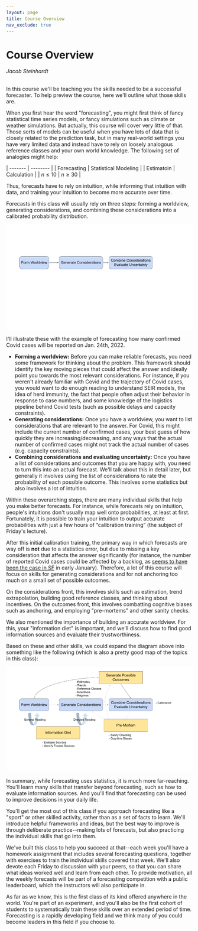 ```yaml
---
layout: page
title: Course Overview
nav_exclude: true
---
```


<script type="text/javascript" async src="https://cdnjs.cloudflare.com/ajax/libs/mathjax/2.7.3/MathJax.js?config=TeX-MML-AM_CHTML">
MathJax.Hub.Config({
    tex2jax: {
        inlineMath: [["$", "$"], ["\\(", "\\)"]],
        processEscapes: true
    }
});
</script>

# Course Overview

<i>Jacob Steinhardt</i><br>
<br>

In this course we'll be teaching you the skills needed to be a successful forecaster. To help preview the course, here we'll outline what those skills are.

When you first hear the word "forecasting", you might first think of fancy statistical time series models, or fancy simulations such as climate or weather simulations. But actually, this course will cover very little of that. Those sorts of models can be useful when you have lots of data that is closely related to the prediction task, but in many real-world settings you have very limited data and instead have to rely on loosely analogous reference classes and your own world knowledge. The following set of analogies might help:

| ------- | -------- |
| Forecasting | Statistical Modeling |
| Estimatoin | Calculation |
| $n \leq 10$ | $n \geq 30$ |

Thus, forecasts have to rely on intuition, while informing that intuition with data, and training your intuition to become more accurate over time.

Forecasts in this class will usually rely on three steps: forming a worldview, generating considerations, and combining these considerations into a calibrated probability distribution. 

<img src="./lec0-diagram-simple.png">

I'll illustrate these with the example of forecasting how many confirmed Covid cases will be reported on Jan. 24th, 2022.

 * **Forming a worldview:** Before you can make reliable forecasts, you need some framework for thinking about the problem. This framework should identify the key moving pieces that could affect the answer and ideally point you towards the most relevant considerations. For instance, if you weren't already familiar with Covid and the trajectory of Covid cases, you would want to do enough reading to understand SEIR models, the idea of herd immunity, the fact that people often adjust their behavior in response to case numbers, and some knowledge of the logistics pipeline behind Covid tests (such as possible delays and capacity constraints).
 * **Generating considerations:** Once you have a worldview, you want to list considerations that are relevant to the answer. For Covid, this might include the current number of confirmed cases, your best guess of how quickly they are increasing/decreasing, and any ways that the actual number of confirmed cases might not track the actual number of cases (e.g. capacity constraints).
 * **Combining considerations and evaluating uncertainty:** Once you have a list of considerations and outcomes that you are happy with, you need to turn this into an actual forecast. We'll talk about this in detail later, but generally it involves using the list of considerations to rate the probability of each possible outcome. This involves some statistics but also involves a lot of intuition.

Within these overarching steps, there are many individual skills that help you make better forecasts. 
For instance, 
while forecasts rely on intuition, people's intuitions don't usually map well onto probabilities, at least at first. Fortunately, it is possible to train your intuition to output accurate probabilities with just a few hours of “calibration training” (the subject of Friday's lecture).

After this initial calibration training, the primary way in which forecasts are way off is **not** due to a statistics error, but due to missing a key consideration that affects the answer significantly (for instance, the number of reported Covid cases could be affected by a backlog, as [seems to have been the case in SF](https://sf.gov/data/covid-19-cases-and-deaths) in early January). Therefore, a lot of this course will focus on skills for generating considerations and for not anchoring too much on a small set of possible outcomes.

On the considerations front, this involves skills such as estimation, trend extrapolation, building good reference classes, and thinking about incentives. On the outcomes front, this involves combatting cognitive biases such as anchoring, and employing "pre-mortems" and other sanity checks.

We also mentioned the importance of building an accurate worldview. For this, your "information diet" is important, and we'll discuss how to find good information sources and evaluate their trustworthiness.

Based on these and other skills, we could expand the diagram above into something like the following (which is also a pretty good map of the topics in this class):

<img src="./lec0-diagram-full.png">


In summary, while forecasting uses statistics, it is much more far-reaching. You'll learn many skills that transfer beyond forecasting, such as how to evaluate information sources. And you'll find that forecasting can be used to improve decisions in your daily life.

You'll get the most out of this class if you approach forecasting like a "sport" or other skilled activity, rather than as a set of facts to learn. We'll introduce helpful frameworks and ideas, but the best way to improve is through deliberate practice--making lots of forecasts, but also practicing the individual skills that go into them.

We've built this class to help you succeed at that--each week you'll have a homework assignment that includes several forecasting questions, together with exercises to train the individual skills covered that week. We'll also devote each Friday to discussion with your peers, so that you can share what ideas worked well and learn from each other. To provide motivation, all the weekly forecasts will be part of a forecasting competition with a public leaderboard, which the instructors will also participate in.

As far as we know, this is the first class of its kind offered anywhere in the world. You're part of an experiment, and you'll also be the first cohort of students to systematically train these skills over an extended period of time. Forecasting is a rapidly developing field and we think many of you could become leaders in this field if you choose to.
